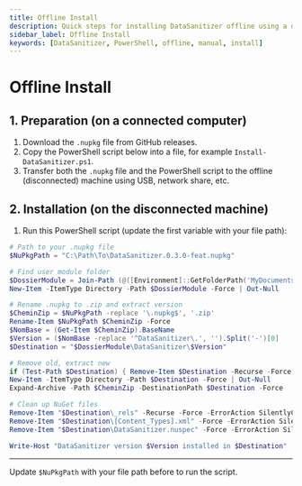```yaml
---
title: Offline Install
description: Quick steps for installing DataSanitizer offline using a downloaded package and PowerShell script.
sidebar_label: Offline Install
keywords: [DataSanitizer, PowerShell, offline, manual, install]
---
```


# Offline Install


## 1. Preparation (on a connected computer)

1. Download the `.nupkg` file from GitHub releases.
2. Copy the PowerShell script below into a file, for example `Install-DataSanitizer.ps1`.
3. Transfer both the `.nupkg` file and the PowerShell script to the offline (disconnected) machine using USB, network share, etc.

## 2. Installation (on the disconnected machine)

1. Run this PowerShell script (update the first variable with your file path):

```powershell
# Path to your .nupkg file
$NuPkgPath = "C:\Path\To\DataSanitizer.0.3.0-feat.nupkg"

# Find user module folder
$DossierModule = Join-Path (@([Environment]::GetFolderPath('MyDocuments'), (Join-Path $HOME 'Documents')) | Where-Object { $_ -and (Test-Path $_) } | Select-Object -First 1) 'PowerShell\Modules'
New-Item -ItemType Directory -Path $DossierModule -Force | Out-Null

# Rename .nupkg to .zip and extract version
$CheminZip = $NuPkgPath -replace '\.nupkg$', '.zip'
Rename-Item $NuPkgPath $CheminZip -Force
$NomBase = (Get-Item $CheminZip).BaseName
$Version = ($NomBase -replace '^DataSanitizer\.', '').Split('-')[0]
$Destination = "$DossierModule\DataSanitizer\$Version"

# Remove old, extract new
if (Test-Path $Destination) { Remove-Item $Destination -Recurse -Force }
New-Item -ItemType Directory -Path $Destination -Force | Out-Null
Expand-Archive -Path $CheminZip -DestinationPath $Destination -Force

# Clean up NuGet files
Remove-Item "$Destination\_rels" -Recurse -Force -ErrorAction SilentlyContinue
Remove-Item "$Destination\[Content_Types].xml" -Force -ErrorAction SilentlyContinue
Remove-Item "$Destination\DataSanitizer.nuspec" -Force -ErrorAction SilentlyContinue

Write-Host "DataSanitizer version $Version installed in $Destination"
```

---

Update `$NuPkgPath` with your file path before to run the script.
